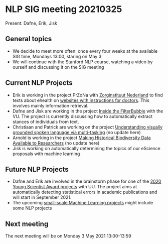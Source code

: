 # NLP SIG meeting 20210325

Present: Dafne, Erik, Jisk 

## General topics

* We decide to meet more often: once every four weeks at the available SIG time, Mondays 13:00, staring on May 3
* We will continue with the Stanford NLP course, watching a video by ourself and discussing it on the SIG meeting

## Current NLP Projects

* Erik is working in the project PrZoNa with [Zorginstituut Nederland](zorginstituutnederland.nl) to find texts
about ehealth on [websites with instructions for doctors](https://richtlijnen.nhg.org/). This involves mainly information retrieval.
* Dafne and Jisk are working in the project [Inside the FilterBubble](https://research-software.nl/projects/inside-the-filter-bubble) with the VU.
The project is currently discussing how to automatically extract stances of individuals from text.
* Christiaan and Patrick are working on the project [Understanding visually grounded spoken language via multi-tasking](https://research-software.nl/projects/758)
(no update here)
* Arnold is working in the project 
[Making Historical Biodiversity Data Available to Researchers](https://research-software.nl/projects/fc721fd8-be08-468b-bfbe-bdbb6f34c947)
(no update here)
* Jisk is working on automatically determining the topics of our eScience proposals with machine learning 

## Future NLP Projects

* Dafne and Erik are involved in the brainstorm phase for one of the 
[2020 Young Scientist Award projects](https://www.esciencecenter.nl/news/chris-broekema-and-michele-nuijten-winners-of-the-young-escientist-award-2020/) with UU.
The project aims at automatically detecting statistical errors in academic publications and will start in September 2021.
* The upcoming 
[small-scale Machine Learning projects](https://www.esciencecenter.nl/collaborate/open-call-for-small-scale-initiatives-in-machine-learning-openssi-2021/)
might include some NLP projects

## Next meeting

The next meeting will be on Monday 3 May 2021 13:00-13:59
